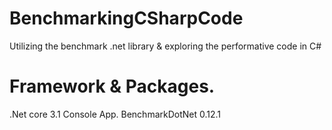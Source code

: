 # BenchmarkingCSharpCode
Utilizing the benchmark .net library &amp; exploring the performative code in C#

# Framework & Packages.

.Net core 3.1 Console App.
BenchmarkDotNet 0.12.1

